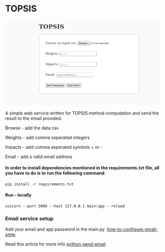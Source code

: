 # TOPSIS
![](docs/TOPSIS.png)

A simple web service written for TOPSIS method computation and send the result to the email provided.

Browse - add the data csv

Weights - add comma seperated integers

Impacts - add comma seperated symbols + or -

Email - add a valid email address

#### In order to install dependencies mentioned in the requirements.txt file, all you have to do is to run the following command.
    pip install -r requirements.txt

#### Run - locally
    uvicorn --port 5000 --host 127.0.0.1 main:app --reload

### Email service setup
Add your email and app password in the main.py.
[how-to-configure-gmail-smtp](https://support.cloudways.com/en/articles/5131076-how-to-configure-gmail-smtp)

Read this article for more info [python-send-email](https://realpython.com/python-send-email/)